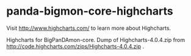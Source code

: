panda-bigmon-core-highcharts
============================

Visit http://www.highcharts.com/ to learn more about Highcharts.

Highcharts for BigPanDAmon-core.
Dump of Highcharts-4.0.4.zip from http://code.highcharts.com/zips/Highcharts-4.0.4.zip . 

